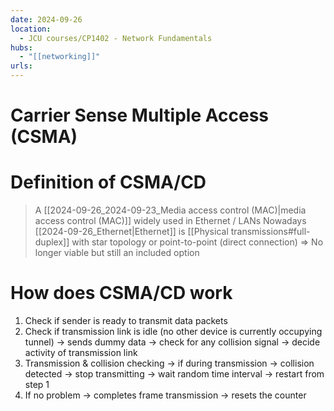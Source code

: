 ```yaml
---
date: 2024-09-26
location:
  - JCU courses/CP1402 - Network Fundamentals
hubs:
  - "[[networking]]"
urls:
---
```


# Carrier Sense Multiple Access (CSMA)
# Definition of CSMA/CD
> A [[2024-09-26_2024-09-23_Media access control (MAC)|media access control (MAC)]] widely used in Ethernet / LANs
> Nowadays [[2024-09-26_Ethernet|Ethernet]] is [[Physical transmissions#full-duplex]] with star topology or point-to-point (direct connection)
> => No longer viable but still an included option

# How does CSMA/CD work
1. Check if sender is ready to transmit data packets
2. Check if transmission link is idle (no other device is currently occupying tunnel) -> sends dummy data -> check for any collision signal -> decide activity of transmission link
3. Transmission & collision checking -> if during transmission -> collision detected
-> stop transmitting -> wait random time interval -> restart from step 1
4. If no problem -> completes frame transmission -> resets the counter

